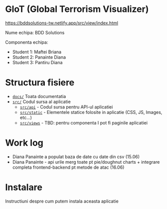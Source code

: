 # GloT (Global Terrorism Visualizer)
https://bddsolutions-tw.netlify.app/src/view/index.html


Nume echipa: BDD Solutions

Componenta echipa:

* Student 1: Maftei Briana
* Student 2: Panainte Diana
* Student 3: Pantiru Diana

# Structura fisiere

* [`docs/`](/docs) Toata documentatia
* [`src/`](/src) Codul sursa al aplicatie
    * [`src/api`](/src/api) - Codul sursa pentru API-ul aplicatiei
    * [`src/static`](/src/static) - Elementele statice folosite in aplicatie (CSS, JS, Images, etc...)
    * [`src/views`](/src/views) - TBD: pentru componenta I pot fi paginile aplicatiei

# Work log

* Diana Panainte a populat baza de date cu date din csv (15.06)
* Diana Panainte - api urile merg toate pt pie/doughnut charts + integrare completa frontend-backend pt metode de atac (16.06)


# Instalare

Instructiuni despre cum putem instala aceasta aplicatie
